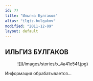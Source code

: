 ```yaml
---
id: 77
title: "Ильгиз Булгаков"
alias: "ilgiz-bulgakov"
modified: "2011-12-09"
layout: default
---
```


## ИЛЬГИЗ БУЛГАКОВ

<figure>
![](/images/stories/x_4a41e54f.jpg)
</figure>

Информация обрабатывается…

